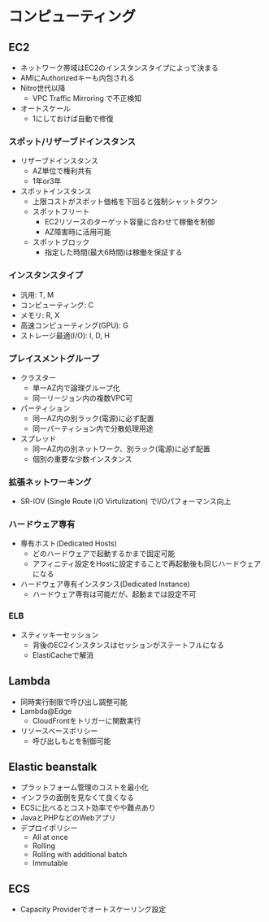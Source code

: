 # コンピューティング

## EC2

- ネットワーク帯域はEC2のインスタンスタイプによって決まる
- AMIにAuthorizedキーも内包される
- Nitro世代以降
  - VPC Traffic Mirroring で不正検知
- オートスケール
  - 1にしておけば自動で修復

### スポット/リザーブドインスタンス

- リザーブドインスタンス
  - AZ単位で権利共有
  - 1年or3年
- スポットインスタンス
  - 上限コストがスポット価格を下回ると強制シャットダウン
  - スポットフリート
    - EC2リソースのターゲット容量に合わせて稼働を制御
    - AZ障害時に活用可能
  - スポットブロック
    - 指定した時間(最大6時間)は稼働を保証する

### インスタンスタイプ

- 汎用: T, M
- コンピューティング: C
- メモリ: R, X
- 高速コンピューティング(GPU): G
- ストレージ最適(I/O): I, D, H

### プレイスメントグループ

- クラスター
  - 単一AZ内で論理グループ化
  - 同一リージョン内の複数VPC可
- パーティション
  - 同一AZ内の別ラック(電源)に必ず配置
  - 同一パーティション内で分散処理用途
- スプレッド
  - 同一AZ内の別ネットワーク、別ラック(電源)に必ず配置
  - 個別の重要な少数インスタンス

### 拡張ネットワーキング

- SR-IOV (Single Route I/O Virtulization) でI/Oパフォーマンス向上

### ハードウェア専有

- 専有ホスト(Dedicated Hosts)
  - どのハードウェアで起動するかまで固定可能
  - アフィニティ設定をHostに設定することで再起動後も同じハードウェアになる
- ハードウェア専有インスタンス(Dedicated Instance)
  - ハードウェア専有は可能だが、起動までは設定不可

### ELB

- スティッキーセッション
  - 背後のEC2インスタンスはセッションがステートフルになる
  - ElastiCacheで解消

## Lambda

- 同時実行制限で呼び出し調整可能
- Lambda@Edge
  - CloudFrontをトリガーに関数実行
- リソースベースポリシー
  - 呼び出しもとを制御可能

## Elastic beanstalk

- プラットフォーム管理のコストを最小化
- インフラの面倒を見なくて良くなる
- ECSに比べるとコスト効率でやや難点あり
- JavaとPHPなどのWebアプリ
- デプロイポリシー
  - All at once
  - Rolling
  - Rolling with additional batch
  - Immutable

## ECS

- Capacity Providerでオートスケーリング設定
